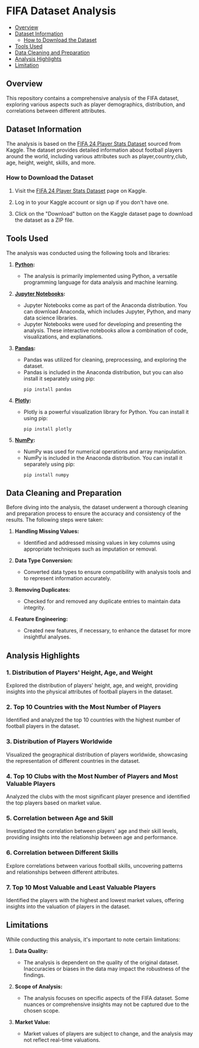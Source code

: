 # FIFA Dataset Analysis

- [Overview](#overview)
- [Dataset Information](#dataset-information)
  - [How to Download the Dataset](#how-to-download-the-dataset)
- [Tools Used](#tools-used)
- [Data Cleaning and Preparation](#data-cleaning-and-preparation)
- [Analysis Highlights](#analysis-highlights)
- [Limitation](#limitations)



## Overview
This repository contains a comprehensive analysis of the FIFA dataset, exploring various aspects such as player demographics, distribution, and correlations between different attributes.

## Dataset Information

The analysis is based on the [FIFA 24 Player Stats Dataset](https://www.kaggle.com/datasets/rehandl23/fifa-24-player-stats-dataset) sourced from Kaggle. The dataset provides detailed information about football players around the world, including various attributes such as player,country,club, age, height, weight, skills, and more.

### How to Download the Dataset

1. Visit the [FIFA 24 Player Stats Dataset](https://www.kaggle.com/datasets/rehandl23/fifa-24-player-stats-dataset) page on Kaggle.

2. Log in to your Kaggle account or sign up if you don't have one.

3. Click on the "Download" button on the Kaggle dataset page to download the dataset as a ZIP file.


## Tools Used

The analysis was conducted using the following tools and libraries:

1. **[Python](https://www.python.org/downloads/):**
   - The analysis is primarily implemented using Python, a versatile programming language for data analysis and machine learning.

2. **[Jupyter Notebooks](https://www.anaconda.com/products/distribution):**
      - Jupyter Notebooks come as part of the Anaconda distribution. You can download Anaconda, which includes Jupyter, Python, and many data science libraries.
      - Jupyter Notebooks were used for developing and presenting the analysis. These interactive notebooks allow a combination of code, visualizations, and explanations.

    

4. **[Pandas](https://pandas.pydata.org/getting_started.html):**
   - Pandas was utilized for cleaning, preprocessing, and exploring the dataset.
   - Pandas is included in the Anaconda distribution, but you can also install it separately using pip:
     ```
     pip install pandas
     ```

5. **[Plotly](https://plotly.com/python/getting-started/):**
   - Plotly is a powerful visualization library for Python. You can install it using pip:
     ```
     pip install plotly
     ```

6. **[NumPy](https://numpy.org/install/):**
   - NumPy was used for numerical operations and array manipulation.
   - NumPy is included in the Anaconda distribution. You can install it separately using pip:
     ```
     pip install numpy
     ```

## Data Cleaning and Preparation

Before diving into the analysis, the dataset underwent a thorough cleaning and preparation process to ensure the accuracy and consistency of the results. The following steps were taken:

1. **Handling Missing Values:**
   - Identified and addressed missing values in key columns using appropriate techniques such as imputation or removal.

2. **Data Type Conversion:**
   - Converted data types to ensure compatibility with analysis tools and to represent information accurately.

3. **Removing Duplicates:**
   - Checked for and removed any duplicate entries to maintain data integrity.

4. **Feature Engineering:**
   - Created new features, if necessary, to enhance the dataset for more insightful analyses.

## Analysis Highlights

### 1. Distribution of Players' Height, Age, and Weight
Explored the distribution of players' height, age, and weight, providing insights into the physical attributes of football players in the dataset.

### 2. Top 10 Countries with the Most Number of Players
Identified and analyzed the top 10 countries with the highest number of football players in the dataset.

### 3. Distribution of Players Worldwide
Visualized the geographical distribution of players worldwide, showcasing the representation of different countries in the dataset.

### 4. Top 10 Clubs with the Most Number of Players and Most Valuable Players
Analyzed the clubs with the most significant player presence and identified the top players based on market value.

### 5. Correlation between Age and Skill
Investigated the correlation between players' age and their skill levels, providing insights into the relationship between age and performance.

### 6. Correlation between Different Skills
Explore correlations between various football skills, uncovering patterns and relationships between different attributes.

### 7. Top 10 Most Valuable and Least Valuable Players
Identified the players with the highest and lowest market values, offering insights into the valuation of players in the dataset.

## Limitations

While conducting this analysis, it's important to note certain limitations:

1. **Data Quality:**
   - The analysis is dependent on the quality of the original dataset. Inaccuracies or biases in the data may impact the robustness of the findings.

2. **Scope of Analysis:**
   - The analysis focuses on specific aspects of the FIFA dataset. Some nuances or comprehensive insights may not be captured due to the chosen scope.

3. **Market Value:**
   - Market values of players are subject to change, and the analysis may not reflect real-time valuations.


